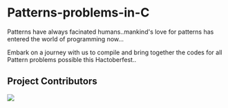 # Patterns-problems-in-C

Patterns have always facinated humans..mankind's love for patterns has entered the world of programming now...

Embark on a journey with us to compile and bring together the codes for all Pattern problems possible this Hactoberfest..

## Project Contributors
<a href="https://github.com/deveshvaidyaofficial/PatternsinC/graphs/contributors">
<img src="https://contrib.rocks/image?repo=deveshvaidyaofficial/PatternsinC" />
</a>

